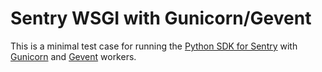# Sentry WSGI with Gunicorn/Gevent

This is a minimal test case for running the [Python SDK for Sentry](https://sentry.io/for/python/) with [Gunicorn](https://gunicorn.org/) and [Gevent](http://www.gevent.org/) workers.
